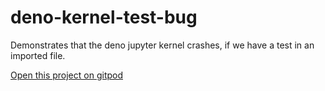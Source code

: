 # deno-kernel-test-bug

Demonstrates that the deno jupyter kernel crashes, if we have a test in an imported file.

[Open this project on gitpod](https://gitpod.io/?autostart=true#https://github.com/zebreus/deno-kernel-test-bug)